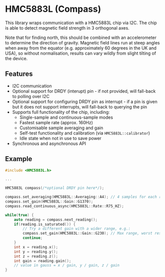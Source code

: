 # HMC5883L (Compass)

This library wraps communication with a HMC5883L chip via I2C. The chip is able
to detect magnetic field strength in 3 orthogonal axes.

Note that for finding north, this should be combined with an accelerometer to
determine the direction of gravity. Magnetic field lines run at steep angles
when away from the equator (e.g. approximately 60 degrees in the UK and USA),
so without normalisation, results can vary wildly from slight tilting of the
device.

## Features

* I2C communication
* Optional support for DRDY (interupt) pin - if not provided, will fall-back to
  polling over I2C
* Optional support for configuring DRDY pin as interrupt - if a pin is given
  but it does not support interrupts, will fall-back to querying the pin
* Supports full functionality of the chip, including:
  * Single-sample and continuous-sample modes
  * Fastest sample rate (approx. 160Hz)
  * Customisable sample averaging and gain
  * Self-test functionality and calibration (via `HMC5883L::calibrator`)
  * Idle state when not in use to save power
* Synchronous and asynchronous API

## Example

```cpp
#include <HMC5883L.h>

...

HMC5883L compass(/*optional DRDY pin here*/);

compass.set_averaging(HMC5883L::Averaging::A4); // 4 samples for each reading
compass.set_gain(HMC5883L::Gain::G1370);
compass.read_continuous_async(HMC5883L::Rate::R75_HZ);

while(true) {
	auto reading = compass.next_reading();
	if(reading.is_saturated()) {
		// Try a different gain with a wider range, e.g.:
		compass.set_gain(HMC5883L::Gain::G230); // Max range, worst resolution
		continue;
	}
	int x = reading.x();
	int y = reading.y();
	int z = reading.z();
	int gain = reading.gain();
	// value in gauss = x / gain, y / gain, z / gain
}
```
